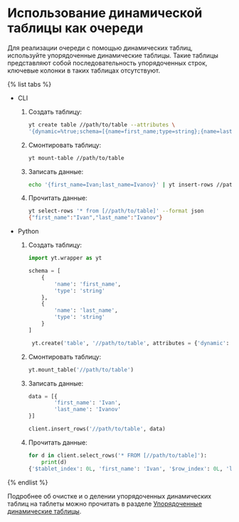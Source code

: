 # Использование динамической таблицы как очереди

Для реализации очереди с помощью динамических таблиц, используйте упорядоченные динамические таблицы. Такие таблицы представляют собой последовательность упорядоченных строк, ключевые колонки в таких таблицах отсутствуют.

{% list tabs %}

- CLI

  1. Создать таблицу:
     ```bash
     yt create table //path/to/table --attributes \
     '{dynamic=%true;schema=[{name=first_name;type=string};{name=last_name;type=string}]}'
     ```

  2. Смонтировать таблицу:
     ```bash
     yt mount-table //path/to/table
     ```

  3. Записать данные:
     ```bash
     echo '{first_name=Ivan;last_name=Ivanov}' | yt insert-rows //path/to/table --format yson
     ```

  4. Прочитать данные:
     ```bash
     yt select-rows '* from [//path/to/table]' --format json
     {"first_name":"Ivan","last_name":"Ivanov"}
     ```


- Python

  1. Создать таблицу:
     ```python
     import yt.wrapper as yt

     schema = [
         {
             'name': 'first_name',
             'type': 'string'
         },
         {
             'name': 'last_name',
             'type': 'string'
         }
     ]

      yt.create('table', '//path/to/table', attributes = {'dynamic': True, 'schema': schema})
     ```

  2. Смонтировать таблицу:
     ```python
     yt.mount_table('//path/to/table')
     ```

  3. Записать данные:
     ```python
     data = [{
             'first_name': 'Ivan',
             'last_name': 'Ivanov'
     }]

     client.insert_rows('//path/to/table', data)
     ```

  4. Прочитать данные:
     ```python
     for d in client.select_rows('* FROM [//path/to/table]'):
         print(d)
     {'$tablet_index': 0L, 'first_name': 'Ivan', '$row_index': 0L, 'last_name': 'Ivanov'}
     ```

{% endlist %}

Подробнее об очистке и о делении упорядоченных динамических таблиц на таблеты можно прочитать в разделе [Упорядоченные динамические таблицы](../../../user-guide/dynamic-tables/ordered-dynamic-tables.md).
